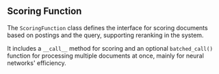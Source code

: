 <!-- module: mir.ir.scoring_function -->

## Scoring Function

The `ScoringFunction` class defines the interface for scoring documents based on postings and the query, supporting reranking in the system. 

It includes a `__call__` method for scoring and an optional `batched_call()` function for processing multiple documents at once, mainly for neural networks' efficiency.

